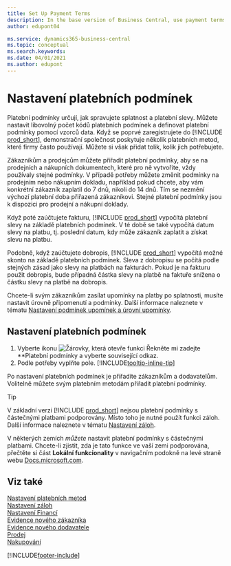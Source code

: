 ```yaml
---
title: Set Up Payment Terms
description: In the base version of Business Central, use payment terms to manage due dates and payment discounts. 
author: edupont04

ms.service: dynamics365-business-central
ms.topic: conceptual
ms.search.keywords:
ms.date: 04/01/2021
ms.author: edupont
---
```

# Nastavení platebních podmínek

Platební podmínky určují, jak spravujete splatnost a platební slevy. Můžete nastavit libovolný počet kódů platebních podmínek a definovat platební podmínky pomocí vzorců data. Když se poprvé zaregistrujete do [!INCLUDE [prod_short](includes/prod_short.md)], demonstrační společnost poskytuje několik platebních metod, které firmy často používají. Můžete si však přidat tolik, kolik jich potřebujete.

Zákazníkům a prodejcům můžete přiřadit platební podmínky, aby se na prodejních a nákupních dokumentech, které pro ně vytvoříte, vždy používaly stejné podmínky. V případě potřeby můžete změnit podmínky na prodejním nebo nákupním dokladu, například pokud chcete, aby vám konkrétní zákazník zaplatil do 7 dnů, nikoli do 14 dnů. Tím se nezmění výchozí platební doba přiřazená zákazníkovi. Stejné platební podmínky jsou k dispozici pro prodejní a nákupní doklady.

Když poté zaúčtujete fakturu, [!INCLUDE [prod_short](includes/prod_short.md)] vypočítá platební slevy na základě platebních podmínek. V té době se také vypočítá datum slevy na platbu, tj. poslední datum, kdy může zákazník zaplatit a získat slevu na platbu.

Podobně, když zaúčtujete dobropis, [!INCLUDE [prod_short](includes/prod_short.md)] vypočítá možné skonto na základě platebních podmínek. Sleva z dobropisu se počítá podle stejných zásad jako slevy na platbách na fakturách. Pokud je na fakturu použit dobropis, bude případná částka slevy na platbě na faktuře snížena o částku slevy na platbě na dobropis.

Chcete-li svým zákazníkům zasílat upomínky na platby po splatnosti, musíte nastavit úrovně připomenutí a podmínky. Další informace naleznete v tématu [Nastavení podmínek upomínek a úrovní upomínky](finance-setup-reminders.md).

## Nastavení platebních podmínek

1. Vyberte ikonu ![Žárovky, která otevře funkci Řekněte mi](media/ui-search/search_small.png " Řekněte mi, co chcete dělat") zadejte **Platební podmínky<x5/> a vyberte související odkaz.
2. Podle potřeby vyplňte pole. [!INCLUDE[tooltip-inline-tip](includes/tooltip-inline-tip_md.md)]

Po nastavení platebních podmínek je přiřadíte zákazníkům a dodavatelům. Volitelně můžete svým platebním metodám přiřadit platební podmínky.

> [!TIP]
> V základní verzi [!INCLUDE [prod_short](includes/prod_short.md)] nejsou platební podmínky s částečnými platbami podporovány. Místo toho je nutné použít funkci záloh. Další informace naleznete v tématu [Nastavení záloh](finance-set-up-prepayments.md).
>
> V některých zemích *můžete* nastavit platební podmínky s částečnými platbami. Chcete-li zjistit, zda je tato funkce ve vaší zemi podporována, přečtěte si část **Lokální funkcionality** v navigačním podokně na levé straně webu [Docs.microsoft.com](about-localization.md).

## Viz také

[Nastavení platebních metod](finance-payment-methods.md)  
[Nastavení záloh](finance-set-up-prepayments.md)  
[Nastavení Financí](finance-setup-finance.md)  
[Evidence nového zákazníka](sales-how-register-new-customers.md)  
[Evidence nového dodavatele](purchasing-how-register-new-vendors.md)  
[Prodej](sales-manage-sales.md)  
[Nakupování](purchasing-manage-purchasing.md)


[!INCLUDE[footer-include](includes/footer-banner.md)]